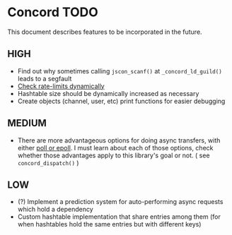 # Concord TODO

This document describes features to be incorporated in the future.

## HIGH

- Find out why sometimes calling `jscon_scanf()` at `_concord_ld_guild()` leads to a segfault
- [Check rate-limits dynamically](https://discord.com/developers/docs/topics/rate-limits#rate-limits)
- Hashtable size should be dynamically increased as necessary
- Create objects (channel, user, etc) print functions for easier debugging

## MEDIUM

- There are more advantageous options for doing async transfers, with either [poll or epoll](https://daniel.haxx.se/docs/poll-vs-select.html). I must learn about each of those options, check whether those advantages apply to this library's goal or not. ( see `concord_dispatch()` )

## LOW

- (?) Implement a prediction system for auto-performing async requests which hold a dependency
- Custom hashtable implementation that share entries among them (for when hashtables hold the same entries but with different keys)

  

